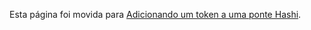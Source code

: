 Esta página foi movida para [Adicionando um token a uma ponte Hashi](../../../../adding-tokens-to-hashi-bridge).
